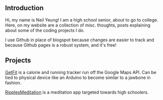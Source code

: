
## Introduction
Hi, my name is Neil Yeung! I am a high school senior, about to go to college. Here, on my website are a collection of misc. thoughts, posts explaining about some of the coding projects I do.

I use Github in place of blogspot because changes are easier to track and because Github pages is a robust system, and it's free!

## Projects
[GetFit](https://github.com/Genuinely/getfit) is a calorie and running tracker run off the Google Maps API. Can be tied to physical device like an Arduino to become similar to a jawbone in fashion.

[RipplesMeditation](https://github.com/Genuinely/Ripple) is a meditation app targeted towards high schoolers. 
